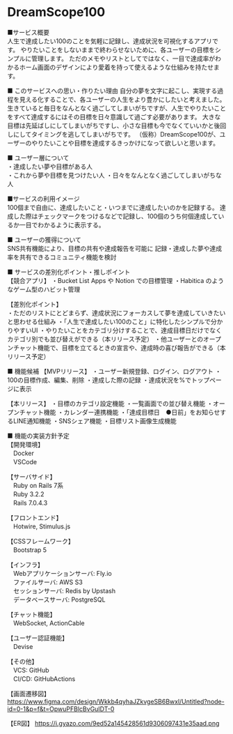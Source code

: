 # DreamScope100


■サービス概要  
人生で達成したい100のことを気軽に記録し、達成状況を可視化するアプリです。
やりたいことをしないままで終わらせないために、各ユーザーの目標をシンプルに管理します。
ただのメモやリストとしてではなく、一目で達成率がわかるホーム画面のデザインにより愛着を持って使えるような仕組みを持たせます。


■ このサービスへの思い・作りたい理由
自分の夢を文字に起こし、実現する過程を見える化することで、各ユーザーの人生をより豊かにしたいと考えました。
生きていると毎日をなんとなく過ごしてしまいがちですが、人生でやりたいことをすべて達成するにはその目標を日々意識して過ごす必要があります。
大きな目標は先延ばしにしてしまいがちですし、小さな目標も今でなくていいかと後回しにしてタイミングを逃してしまいがちです。
（仮称）DreamScope100が、ユーザーのやりたいことや目標を達成するきっかけになって欲しいと思います。
 
  
■ ユーザー層について  
・達成したい夢や目標がある人  
・これから夢や目標を見つけたい人
・日々をなんとなく過ごしてしまいがちな人  
  
  
■サービスの利用イメージ  
100個まで自由に、達成したいこと・いつまでに達成したいのかを記録する。
達成した際はチェックマークをつけるなどで記録し、100個のうち何個達成しているか一目でわかるように表示する。
 
  
■ ユーザーの獲得について  
SNS共有機能により、目標の共有や達成報告を可能に
記録・達成した夢や達成率を共有できるコミュニティ機能を検討
 
  
■ サービスの差別化ポイント・推しポイント  
【競合アプリ】
・Bucket List Apps や Notion での目標管理
・Habitica のようなゲーム型のハビット管理
    
【差別化ポイント】  
・ただのリストにとどまらず、達成状況にフォーカスして夢を達成していきたいと思わせる仕組み
・「人生で達成したい100のこと」に特化したシンプルで分かりやすいUI
・やりたいことをカテゴリ分けすることで、達成目標日だけでなくカテゴリ別でも並び替えができる（本リリース予定）
・他ユーザーとのオープンチャット機能で、目標を立てるときの宣言や、達成時の喜び報告ができる（本リリース予定）

  
■ 機能候補
【MVPリリース】
・ユーザー新規登録、ログイン、ログアウト
・100の目標作成、編集、削除
・達成した際の記録
・達成状況を%でトップページに表示

【本リリース】
・目標のカテゴリ設定機能
・一覧画面での並び替え機能
・オープンチャット機能
・カレンダー連携機能
・「達成目標日　●日前」をお知らせするLINE通知機能
・SNSシェア機能
・目標リスト画像生成機能


■ 機能の実装方針予定  
【開発環境】  
　Docker  
　VSCode  
  
【サーバサイド】  
　Ruby on Rails 7系  
　Ruby 3.2.2  
　Rails 7.0.4.3  
  
【フロントエンド】  
　Hotwire, Stimulus.js  
  
【CSSフレームワーク】  
　Bootstrap 5  
   
【インフラ】  
　Webアプリケーションサーバ: Fly.io   
　ファイルサーバ: AWS S3  
　セッションサーバ: Redis by Upstash  
　データベースサーバ: PostgreSQL  
  
【チャット機能】  
　WebSocket, ActionCable  
  
【ユーザー認証機能】  
　Devise  
  
【その他】  
　VCS: GitHub  
　CI/CD: GitHubActions  

【画面遷移図】
https://www.figma.com/design/Wkkb4qyhaJZkvgeSB6Bwxl/Untitled?node-id=0-1&p=f&t=OpwuPFBlcBvGuIDT-0

【ER図】
https://i.gyazo.com/9ed52a145428561d9306097431e35aad.png
